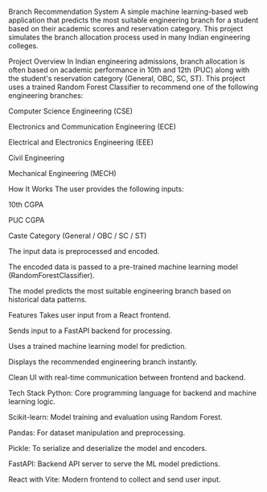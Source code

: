 Branch Recommendation System
A simple machine learning-based web application that predicts the most suitable engineering branch for a student based on their academic scores and reservation category. This project simulates the branch allocation process used in many Indian engineering colleges.

Project Overview
In Indian engineering admissions, branch allocation is often based on academic performance in 10th and 12th (PUC) along with the student's reservation category (General, OBC, SC, ST). This project uses a trained Random Forest Classifier to recommend one of the following engineering branches:

Computer Science Engineering (CSE)

Electronics and Communication Engineering (ECE)

Electrical and Electronics Engineering (EEE)

Civil Engineering

Mechanical Engineering (MECH)

How It Works
The user provides the following inputs:

10th CGPA

PUC CGPA

Caste Category (General / OBC / SC / ST)

The input data is preprocessed and encoded.

The encoded data is passed to a pre-trained machine learning model (RandomForestClassifier).

The model predicts the most suitable engineering branch based on historical data patterns.

Features
Takes user input from a React frontend.

Sends input to a FastAPI backend for processing.

Uses a trained machine learning model for prediction.

Displays the recommended engineering branch instantly.

Clean UI with real-time communication between frontend and backend.

Tech Stack
Python: Core programming language for backend and machine learning logic.

Scikit-learn: Model training and evaluation using Random Forest.

Pandas: For dataset manipulation and preprocessing.

Pickle: To serialize and deserialize the model and encoders.

FastAPI: Backend API server to serve the ML model predictions.

React with Vite: Modern frontend to collect and send user input.

